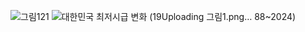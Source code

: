 ![그림121](https://github.com/user-attachments/assets/f3767c56-043a-4f92-ba15-953210e57478)
![대한민국 최저시급 변화 (19![Uploading 그림1.png…]()
88~2024)](https://github.com/skwnddp/skwnddp/assets/119595705/e5175c1d-6e32-4484-a942-d03c12f6ef7c)
<!-- <iframe width="560" height="315" src="https://www.youtube.com/embed/eshNApdKJ5g?si=SEg9rdvi6oQpO4kj" title="YouTube video player" frameborder="0" allow="accelerometer; autoplay; clipboard-write; encrypted-media; gyroscope; picture-in-picture; web-share" allowfullscreen></iframe> -->

